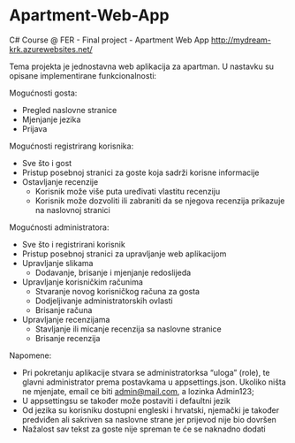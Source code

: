 # Apartment-Web-App
C# Course @ FER - Final project - Apartment Web App
http://mydream-krk.azurewebsites.net/


Tema projekta je jednostavna web aplikacija za apartman. U nastavku su opisane implementirane funkcionalnosti:

Mogućnosti gosta:
-	Pregled naslovne stranice
-	Mjenjanje jezika
-	Prijava

Mogućnosti registrirang korisnika:
-	Sve što i gost
-	Pristup posebnoj stranici za goste koja sadrži korisne informacije
- Ostavljanje recenzije
  - Korisnik može više puta uređivati vlastitu recenziju
  - Korisnik može dozvoliti ili zabraniti da se njegova recenzija prikazuje na naslovnoj stranici
  
Mogućnosti administratora:
- Sve što  i registrirani korisnik
- Pristup posebnoj stranici za upravljanje web aplikacijom
- Upravljanje slikama
  - Dodavanje, brisanje i mjenjanje redoslijeda  
- Upravljanje korisničkim računima
  - Stvaranje novog korisničkog računa za gosta 
  - Dodjeljivanje administratorskih ovlasti  
  - Brisanje računa
- Upravljanje recenzijama
  - Stavljanje ili micanje recenzija sa naslovne stranice
  - Brisanje recenzija

Napomene:
-	Pri pokretanju aplikacije stvara se administratorksa “uloga” (role), te glavni administrator prema postavkama u appsettings.json. Ukoliko ništa ne mjenjate, email ce biti admin@mail.com, a lozinka Admin123;
-	U appsettingsu se također može postaviti i defaultni jezik
-	Od jezika su korisniku dostupni engleski i hrvatski, njemački je također predviđen ali sakriven sa naslovne strane jer prijevod nije bio dovršen
-	Nažalost sav tekst za goste nije spreman te će se naknadno dodati

